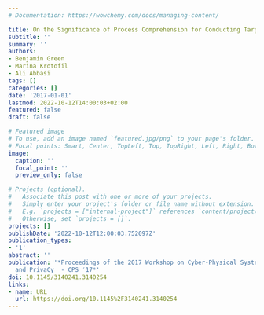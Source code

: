 ```yaml
---
# Documentation: https://wowchemy.com/docs/managing-content/

title: On the Significance of Process Comprehension for Conducting Targeted ICS Attacks
subtitle: ''
summary: ''
authors:
- Benjamin Green
- Marina Krotofil
- Ali Abbasi
tags: []
categories: []
date: '2017-01-01'
lastmod: 2022-10-12T14:00:03+02:00
featured: false
draft: false

# Featured image
# To use, add an image named `featured.jpg/png` to your page's folder.
# Focal points: Smart, Center, TopLeft, Top, TopRight, Left, Right, BottomLeft, Bottom, BottomRight.
image:
  caption: ''
  focal_point: ''
  preview_only: false

# Projects (optional).
#   Associate this post with one or more of your projects.
#   Simply enter your project's folder or file name without extension.
#   E.g. `projects = ["internal-project"]` references `content/project/deep-learning/index.md`.
#   Otherwise, set `projects = []`.
projects: []
publishDate: '2022-10-12T12:00:03.752097Z'
publication_types:
- '1'
abstract: ''
publication: '*Proceedings of the 2017 Workshop on Cyber-Physical Systems Security
  and PrivaCy  - CPS ′17*'
doi: 10.1145/3140241.3140254
links:
- name: URL
  url: https://doi.org/10.1145%2F3140241.3140254
---
```

